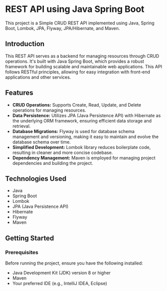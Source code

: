 # REST API using Java Spring Boot

This project is a Simple CRUD REST API implemented using Java, Spring Boot, Lombok, JPA, Flyway, JPA/Hibernate, and Maven.

## Introduction

This REST API serves as a backend for managing resources through CRUD operations. It's built with Java Spring Boot, which provides a robust framework for building scalable and maintainable web applications. This API follows RESTful principles, allowing for easy integration with front-end applications and other services.

## Features

- **CRUD Operations:** Supports Create, Read, Update, and Delete operations for managing resources.
- **Data Persistence:** Utilizes JPA (Java Persistence API) with Hibernate as the underlying ORM framework, ensuring efficient data storage and retrieval.
- **Database Migrations:** Flyway is used for database schema management and versioning, making it easy to maintain and evolve the database schema over time.
- **Simplified Development:** Lombok library reduces boilerplate code, resulting in cleaner and more concise codebase.
- **Dependency Management:** Maven is employed for managing project dependencies and building the project.

## Technologies Used

- Java
- Spring Boot
- Lombok
- JPA (Java Persistence API)
- Hibernate
- Flyway
- Maven

## Getting Started

### Prerequisites

Before running the project, ensure you have the following installed:

- Java Development Kit (JDK) version 8 or higher
- Maven
- Your preferred IDE (e.g., IntelliJ IDEA, Eclipse)